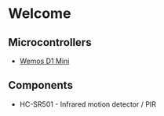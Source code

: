 # Welcome

## Microcontrollers
 * [Wemos D1 Mini](microcontrollers/wemos-d1-mini)

## Components
 * HC-SR501 - Infrared motion detector / PIR
